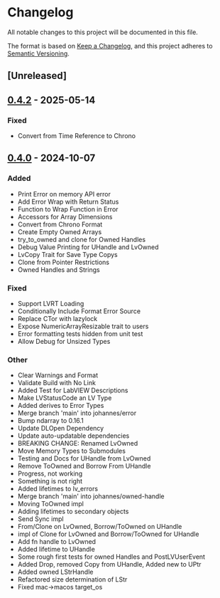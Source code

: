 # Changelog

All notable changes to this project will be documented in this file.

The format is based on [Keep a Changelog](https://keepachangelog.com/en/1.0.0/),
and this project adheres to [Semantic Versioning](https://semver.org/spec/v2.0.0.html).

## [Unreleased]

## [0.4.2](https://github.com/WiresmithTech/Rust-LabVIEW-Interop/compare/labview-interop-v0.4.1...labview-interop-v0.4.2) - 2025-05-14

### Fixed

- Convert from Time Reference to Chrono

## [0.4.0](https://github.com/WiresmithTech/Rust-LabVIEW-Interop/compare/labview-interop-v0.3.0...labview-interop-v0.4.0) - 2024-10-07

### Added

- Print Error on memory API error
- Add Error Wrap with Return Status
- Function to Wrap Function in Error
- Accessors for Array Dimensions
- Convert from Chrono Format
- Create Empty Owned Arrays
- try_to_owned and clone for Owned Handles
- Debug Value Printing for UHandle and LvOwned
- LvCopy Trait for Save Type Copys
- Clone from Pointer Restrictions
- Owned Handles and Strings

### Fixed

- Support LVRT Loading
- Conditionally Include Format Error Source
- Replace CTor with lazylock
- Expose NumericArrayResizable trait to users
- Error formatting tests hidden from unit test
- Allow Debug for Unsized Types

### Other

- Clear Warnings and Format
- Validate Build with No Link
- Added Test for LabVIEW Descriptions
- Make LVStatusCode an LV Type
- Added derives to Error Types
- Merge branch 'main' into johannes/error
- Bump ndarray to 0.16.1
- Update DLOpen Dependency
- Update auto-updatable dependencies
- BREAKING CHANGE: Renamed LvOwned
- Move Memory Types to Submodules
- Testing and Docs for UHandle from LvOwned
- Remove ToOwned and Borrow From UHandle
- Progress, not working
- Something is not right
- Added lifetimes to lv_errors
- Merge branch 'main' into johannes/owned-handle
- Moving ToOwned impl
- Adding lifetimes to secondary objects
- Send Sync impl
- From/Clone on LvOwned, Borrow/ToOwned on UHandle
- impl of Clone for LvOwned and Borrow/ToOwned for UHandle
- Add fn handle to LvOwned
- Added lifetime to UHandle
- Some rough first tests for owned Handles and PostLVUserEvent
- Added Drop, removed Copy from UHandle, Added new to UPtr
- Added owned LStrHandle
- Refactored size determination of LStr
- Fixed mac->macos target_os
